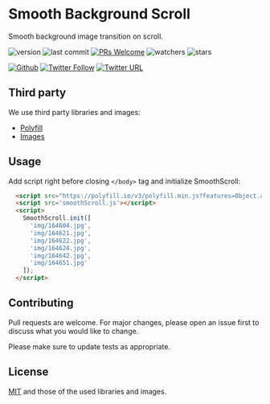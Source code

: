 # Smooth Background Scroll
Smooth background image transition on scroll.

![version](https://img.shields.io/badge/version-1.0.0-orange)
![last commit](https://img.shields.io/github/last-commit/airammateos/smooth_background_scroll?color=red)
[![PRs Welcome](https://img.shields.io/badge/PRs-welcome-brightgreen.svg)](http://makeapullrequest.com)
![watchers](https://img.shields.io/github/watchers/airammateos/smooth_background_scroll?color=blue)
![stars](https://img.shields.io/github/stars/airammateos/smooth_background_scroll?color=green)

[![Github](https://img.shields.io/github/followers/airammateos?label=Follow&style=social)](https://github.com/airammateos)
[![Twitter Follow](https://img.shields.io/twitter/follow/airammateos.svg?style=social)](https://twitter.com/airammateos) 
[![Twitter URL](https://img.shields.io/twitter/url/http/shields.io.svg?style=social)](https://twitter.com/intent/tweet?text=Smooth%20Scroll%20library%0Ahttps%3A//github.com/airammateos/smooth_background_scroll)

## Third party
We use third party libraries and images:
* [Polyfill](https://polyfill.io)
* [Images](https://wallpaperplay.com/)

## Usage
Add script right before closing `</body>` tag and initialize SmoothScroll:
```html
  <script src="https://polyfill.io/v3/polyfill.min.js?features=Object.assign%2CArray.from"></script>
  <script src='smoothScroll.js'></script>
  <script>
    SmoothScroll.init([
      'img/164604.jpg',
      'img/164621.jpg',
      'img/164622.jpg',
      'img/164624.jpg',
      'img/164642.jpg',
      'img/164651.jpg'
    ]);
  </script>
```

## Contributing
Pull requests are welcome. For major changes, please open an issue first to discuss what you would like to change.

Please make sure to update tests as appropriate.

## License
[MIT](https://choosealicense.com/licenses/mit/) and those of the used libraries and images.